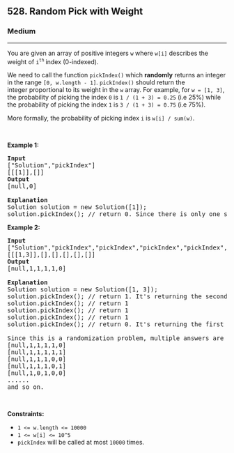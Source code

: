 <h2>528. Random Pick with Weight</h2><h3>Medium</h3><hr><div><p>You are given an array of positive integers <code>w</code> where <code>w[i]</code> describes the weight of <code>i</code><sup><code>th</code>&nbsp;</sup>index (0-indexed).</p>

<p>We need to call the function&nbsp;<code>pickIndex()</code> which <strong>randomly</strong> returns an integer in the range <code>[0, w.length - 1]</code>.&nbsp;<code>pickIndex()</code>&nbsp;should return the integer&nbsp;proportional to its weight in the <code>w</code> array. For example, for <code>w = [1, 3]</code>, the probability of picking the index <code>0</code> is <code>1 / (1 + 3)&nbsp;= 0.25</code> (i.e 25%)&nbsp;while the probability of picking the index <code>1</code> is <code>3 / (1 + 3)&nbsp;= 0.75</code> (i.e 75%).</p>

<p>More formally, the probability of picking index <code>i</code> is <code>w[i] / sum(w)</code>.</p>

<p>&nbsp;</p>
<p><strong>Example 1:</strong></p>

<pre><strong>Input</strong>
["Solution","pickIndex"]
[[[1]],[]]
<strong>Output</strong>
[null,0]

<strong>Explanation</strong>
Solution solution = new Solution([1]);
solution.pickIndex(); // return 0. Since there is only one single element on the array the only option is to return the first element.
</pre>

<p><strong>Example 2:</strong></p>

<pre><strong>Input</strong>
["Solution","pickIndex","pickIndex","pickIndex","pickIndex","pickIndex"]
[[[1,3]],[],[],[],[],[]]
<strong>Output</strong>
[null,1,1,1,1,0]

<strong>Explanation</strong>
Solution solution = new Solution([1, 3]);
solution.pickIndex(); // return 1. It's returning the second element (index = 1) that has probability of 3/4.
solution.pickIndex(); // return 1
solution.pickIndex(); // return 1
solution.pickIndex(); // return 1
solution.pickIndex(); // return 0. It's returning the first element (index = 0) that has probability of 1/4.

Since this is a randomization problem, multiple answers are allowed so the following outputs can be considered correct :
[null,1,1,1,1,0]
[null,1,1,1,1,1]
[null,1,1,1,0,0]
[null,1,1,1,0,1]
[null,1,0,1,0,0]
......
and so on.
</pre>

<p>&nbsp;</p>
<p><strong>Constraints:</strong></p>

<ul>
	<li><code>1 &lt;= w.length &lt;= 10000</code></li>
	<li><code>1 &lt;= w[i] &lt;= 10^5</code></li>
	<li><code>pickIndex</code>&nbsp;will be called at most <code>10000</code> times.</li>
</ul>
</div>